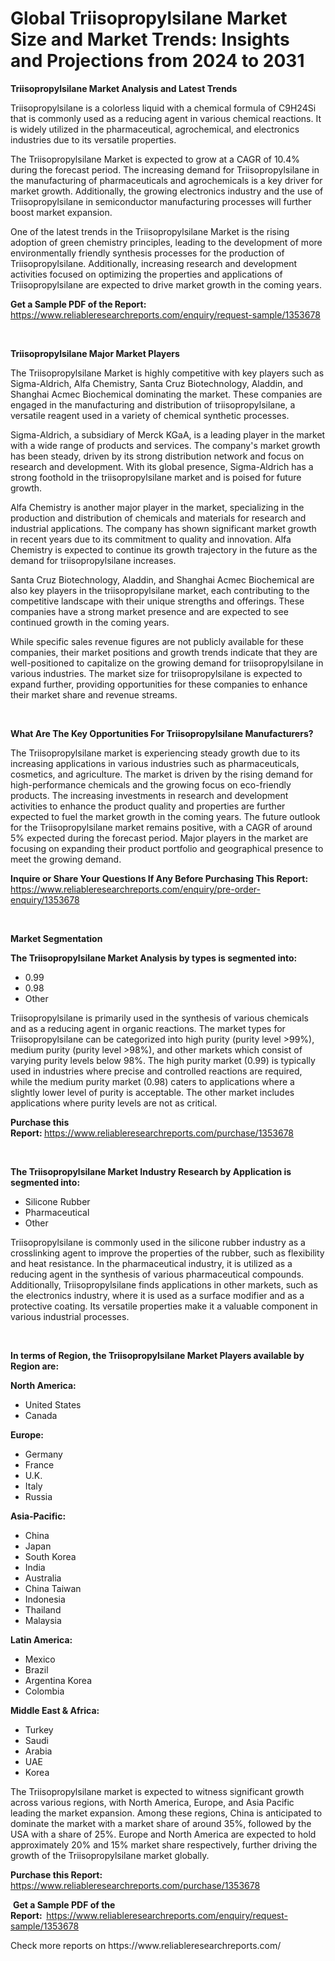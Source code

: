 <p><h1>Global Triisopropylsilane Market Size and Market Trends: Insights and Projections from 2024 to 2031</h1></p><p><strong>Triisopropylsilane Market Analysis and Latest Trends</strong></p>
<p><p>Triisopropylsilane is a colorless liquid with a chemical formula of C9H24Si that is commonly used as a reducing agent in various chemical reactions. It is widely utilized in the pharmaceutical, agrochemical, and electronics industries due to its versatile properties.</p><p>The Triisopropylsilane Market is expected to grow at a CAGR of 10.4% during the forecast period. The increasing demand for Triisopropylsilane in the manufacturing of pharmaceuticals and agrochemicals is a key driver for market growth. Additionally, the growing electronics industry and the use of Triisopropylsilane in semiconductor manufacturing processes will further boost market expansion.</p><p>One of the latest trends in the Triisopropylsilane Market is the rising adoption of green chemistry principles, leading to the development of more environmentally friendly synthesis processes for the production of Triisopropylsilane. Additionally, increasing research and development activities focused on optimizing the properties and applications of Triisopropylsilane are expected to drive market growth in the coming years.</p></p>
<p><strong>Get a Sample PDF of the Report:&nbsp;</strong> <a href="https://www.reliableresearchreports.com/enquiry/request-sample/1353678">https://www.reliableresearchreports.com/enquiry/request-sample/1353678</a></p>
<p>&nbsp;</p>
<p><strong>Triisopropylsilane Major Market Players</strong></p>
<p><p>The Triisopropylsilane Market is highly competitive with key players such as Sigma-Aldrich, Alfa Chemistry, Santa Cruz Biotechnology, Aladdin, and Shanghai Acmec Biochemical dominating the market. These companies are engaged in the manufacturing and distribution of triisopropylsilane, a versatile reagent used in a variety of chemical synthetic processes.</p><p>Sigma-Aldrich, a subsidiary of Merck KGaA, is a leading player in the market with a wide range of products and services. The company's market growth has been steady, driven by its strong distribution network and focus on research and development. With its global presence, Sigma-Aldrich has a strong foothold in the triisopropylsilane market and is poised for future growth.</p><p>Alfa Chemistry is another major player in the market, specializing in the production and distribution of chemicals and materials for research and industrial applications. The company has shown significant market growth in recent years due to its commitment to quality and innovation. Alfa Chemistry is expected to continue its growth trajectory in the future as the demand for triisopropylsilane increases.</p><p>Santa Cruz Biotechnology, Aladdin, and Shanghai Acmec Biochemical are also key players in the triisopropylsilane market, each contributing to the competitive landscape with their unique strengths and offerings. These companies have a strong market presence and are expected to see continued growth in the coming years.</p><p>While specific sales revenue figures are not publicly available for these companies, their market positions and growth trends indicate that they are well-positioned to capitalize on the growing demand for triisopropylsilane in various industries. The market size for triisopropylsilane is expected to expand further, providing opportunities for these companies to enhance their market share and revenue streams.</p></p>
<p>&nbsp;</p>
<p><strong>What Are The Key Opportunities For Triisopropylsilane Manufacturers?</strong></p>
<p><p>The Triisopropylsilane market is experiencing steady growth due to its increasing applications in various industries such as pharmaceuticals, cosmetics, and agriculture. The market is driven by the rising demand for high-performance chemicals and the growing focus on eco-friendly products. The increasing investments in research and development activities to enhance the product quality and properties are further expected to fuel the market growth in the coming years. The future outlook for the Triisopropylsilane market remains positive, with a CAGR of around 5% expected during the forecast period. Major players in the market are focusing on expanding their product portfolio and geographical presence to meet the growing demand.</p></p>
<p><strong>Inquire or Share Your Questions If Any Before Purchasing This Report:</strong> <a href="https://www.reliableresearchreports.com/enquiry/pre-order-enquiry/1353678">https://www.reliableresearchreports.com/enquiry/pre-order-enquiry/1353678</a></p>
<p>&nbsp;</p>
<p><strong>Market Segmentation</strong></p>
<p><strong>The Triisopropylsilane Market Analysis by types is segmented into:</strong></p>
<p><ul><li>0.99</li><li>0.98</li><li>Other</li></ul></p>
<p><p>Triisopropylsilane is primarily used in the synthesis of various chemicals and as a reducing agent in organic reactions. The market types for Triisopropylsilane can be categorized into high purity (purity level >99%), medium purity (purity level >98%), and other markets which consist of varying purity levels below 98%. The high purity market (0.99) is typically used in industries where precise and controlled reactions are required, while the medium purity market (0.98) caters to applications where a slightly lower level of purity is acceptable. The other market includes applications where purity levels are not as critical.</p></p>
<p><strong>Purchase this Report:&nbsp;</strong><a href="https://www.reliableresearchreports.com/purchase/1353678">https://www.reliableresearchreports.com/purchase/1353678</a></p>
<p>&nbsp;</p>
<p><strong>The Triisopropylsilane Market Industry Research by Application is segmented into:</strong></p>
<p><ul><li>Silicone Rubber</li><li>Pharmaceutical</li><li>Other</li></ul></p>
<p><p>Triisopropylsilane is commonly used in the silicone rubber industry as a crosslinking agent to improve the properties of the rubber, such as flexibility and heat resistance. In the pharmaceutical industry, it is utilized as a reducing agent in the synthesis of various pharmaceutical compounds. Additionally, Triisopropylsilane finds applications in other markets, such as the electronics industry, where it is used as a surface modifier and as a protective coating. Its versatile properties make it a valuable component in various industrial processes.</p></p>
<p>&nbsp;</p>
<p><strong>In terms of Region, the Triisopropylsilane Market Players available by Region are:</strong></p>
<p>
    <p> <strong> North America: </strong>
        <ul>
            <li>United States</li>
            <li>Canada</li>
        </ul>
        </p> 
    <p> <strong> Europe: </strong>
        <ul>
            <li>Germany</li>
            <li>France</li>
            <li>U.K.</li>
            <li>Italy</li>
            <li>Russia</li>
        </ul>
        </p> 
    <p> <strong> Asia-Pacific: </strong>
        <ul>
            <li>China</li>
            <li>Japan</li>
            <li>South Korea</li>
            <li>India</li>
            <li>Australia</li>
            <li>China Taiwan</li>
            <li>Indonesia</li>
            <li>Thailand</li>
            <li>Malaysia</li>
        </ul>
        </p> 
    <p> <strong> Latin America: </strong>
        <ul>
            <li>Mexico</li>
            <li>Brazil</li>
            <li>Argentina Korea</li>
            <li>Colombia</li>
        </ul>
        </p> 
    <p> <strong> Middle East & Africa: </strong>
        <ul>
            <li>Turkey</li>
            <li>Saudi</li>
            <li>Arabia</li>
            <li>UAE</li>
            <li>Korea</li>
        </ul>
    </p>
    </p>
<p><p>The Triisopropylsilane market is expected to witness significant growth across various regions, with North America, Europe, and Asia Pacific leading the market expansion. Among these regions, China is anticipated to dominate the market with a market share of around 35%, followed by the USA with a share of 25%. Europe and North America are expected to hold approximately 20% and 15% market share respectively, further driving the growth of the Triisopropylsilane market globally.</p></p>
<p><strong>Purchase this Report: </strong><a href="https://www.reliableresearchreports.com/purchase/1353678">https://www.reliableresearchreports.com/purchase/1353678</a></p>
<p>&nbsp;<strong>Get a Sample PDF of the Report:&nbsp;&nbsp;</strong><a href="https://www.reliableresearchreports.com/enquiry/request-sample/1353678">https://www.reliableresearchreports.com/enquiry/request-sample/1353678</a></p>
<p><strong></strong></p>
<p>Check more reports on https://www.reliableresearchreports.com/</p>